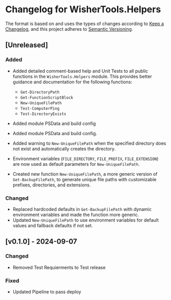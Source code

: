 # Changelog for WisherTools.Helpers

The format is based on and uses the types of changes according to [Keep a Changelog](https://keepachangelog.com/en/1.0.0/),
and this project adheres to [Semantic Versioning](https://semver.org/spec/v2.0.0.html).

## [Unreleased]

### Added
- Added detailed comment-based help and Unit Tests to all public functions in the `WisherTools.Helpers` module. This provides better guidance and documentation for the following functions:
  - `Get-DirectoryPath`
  - `Get-FunctionScriptBlock`
  - `New-UniqueFilePath`
  - `Test-ComputerPing`
  - `Test-DirectoryExists`
  
- Added module PSData and build config
- Added module PSData and build config.
- Added warning to `New-UniqueFilePath` when the specified directory does not exist and automatically creates the directory.
- Environment variables (`FILE_DIRECTORY`, `FILE_PREFIX`, `FILE_EXTENSION`) are now used as default parameters for `New-UniqueFilePath`.
- Created new function `New-UniqueFilePath`, a more generic version of `Get-BackupFilePath`, to generate unique file paths with customizable prefixes, directories, and extensions.

### Changed
- Replaced hardcoded defaults in `Get-BackupFilePath` with dynamic environment variables and made the function more generic.
- Updated `New-UniqueFilePath` to use environment variables for default values and fallback defaults if not set.

## [v0.1.0] - 2024-09-07

### Changed

- Removed Test Requierments to Test release

### Fixed
- Updated Pipeline to pass deploy

